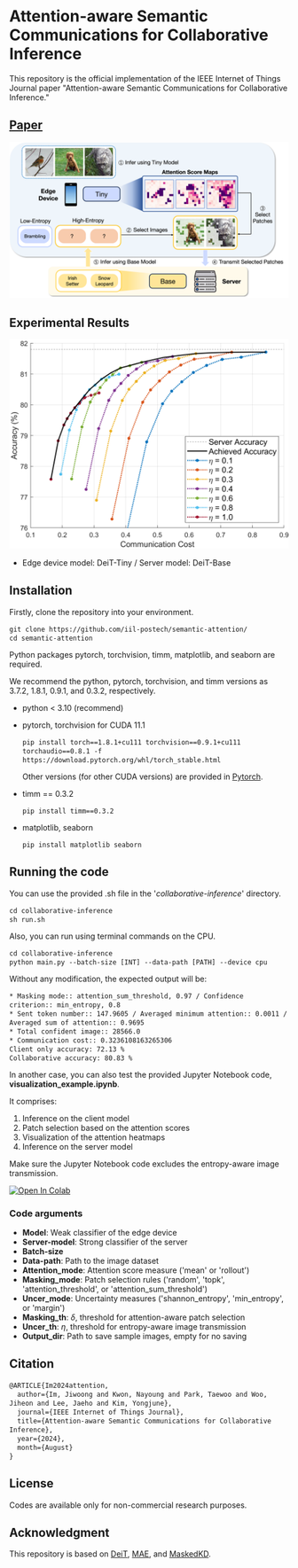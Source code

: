 # Attention-aware Semantic Communications for Collaborative Inference

This repository is the official implementation of the IEEE Internet of Things Journal paper "Attention-aware Semantic Communications for Collaborative Inference."

## [**Paper**](https://ieeexplore.ieee.org/document/10630703 "Attention-aware Semantic Communications for Collaborative Inference")
![alt Overall](/assets/overall.png/)




## Experimental Results
<div align="center">
<img src="/assets/comm-acc.png" alt="Result" width="600">
</div>

- Edge device model: DeiT-Tiny / Server model: DeiT-Base



## Installation
Firstly, clone the repository into your environment.
```
git clone https://github.com/iil-postech/semantic-attention/
cd semantic-attention
```

Python packages pytorch, torchvision, timm, matplotlib, and seaborn are required.

We recommend the python, pytorch, torchvision, and timm versions as 3.7.2, 1.8.1, 0.9.1, and 0.3.2, respectively.

- python < 3.10 (recommend)

- pytorch, torchvision for CUDA 11.1
  ```
  pip install torch==1.8.1+cu111 torchvision==0.9.1+cu111 torchaudio==0.8.1 -f https://download.pytorch.org/whl/torch_stable.html
  ```
  Other versions (for other CUDA versions) are provided in [Pytorch](https://pytorch.org/get-started/previous-versions/ "Previous Torch Versions").

- timm == 0.3.2
  ```
  pip install timm==0.3.2
  ```

- matplotlib, seaborn
  ```
  pip install matplotlib seaborn
  ```



## Running the code
You can use the provided .sh file in the '*collaborative-inference*' directory.
```
cd collaborative-inference
sh run.sh
```
Also, you can run using terminal commands on the CPU.
```
cd collaborative-inference
python main.py --batch-size [INT] --data-path [PATH] --device cpu
```

Without any modification, the expected output will be:
```
* Masking mode:: attention_sum_threshold, 0.97 / Confidence criterion:: min_entropy, 0.8
* Sent token number:: 147.9605 / Averaged minimum attention:: 0.0011 / Averaged sum of attention:: 0.9695
* Total confident image:: 28566.0
* Communication cost:: 0.3236108163265306
Client only accuracy: 72.13 %
Collaborative accuracy: 80.83 %
```

In another case, you can also test the provided Jupyter Notebook code, **visualization_example.ipynb**.


It comprises:

  1) Inference on the client model
  2) Patch selection based on the attention scores
  3) Visualization of the attention heatmaps
  4) Inference on the server model

Make sure the Jupyter Notebook code excludes the entropy-aware image transmission.

 <a href="https://colab.research.google.com/github/iil-postech/semantic-attention/blob/main/visualization_example.ipynb" target="_parent">
    <img src="https://colab.research.google.com/assets/colab-badge.svg" alt="Open In Colab"/>
</a>

### Code arguments
- **Model**: Weak classifier of the edge device
- **Server-model**: Strong classifier of the server
- **Batch-size**
- **Data-path**: Path to the image dataset
- **Attention_mode**: Attention score measure ('mean' or 'rollout')
- **Masking_mode**: Patch selection rules ('random', 'topk', 'attention_threshold', or 'attention_sum_threshold')
- **Uncer_mode**: Uncertainty measures ('shannon_entropy', 'min_entropy', or 'margin')
- **Masking_th**: $\delta$, threshold for attention-aware patch selection
- **Uncer_th**: $\eta$, threshold for entropy-aware image transmission
- **Output_dir**: Path to save sample images, empty for no saving

## Citation

  ```
  @ARTICLE{Im2024attention,
    author={Im, Jiwoong and Kwon, Nayoung and Park, Taewoo and Woo, Jiheon and Lee, Jaeho and Kim, Yongjune},
    journal={IEEE Internet of Things Journal}, 
    title={Attention-aware Semantic Communications for Collaborative Inference}, 
    year={2024},
    month={August}
  }
  ```



## License
Codes are available only for non-commercial research purposes.

## Acknowledgment
This repository is based on [DeiT](https://github.com/facebookresearch/deit "DeiT"), [MAE](https://github.com/facebookresearch/mae "MAE"), and [MaskedKD](https://github.com/effl-lab/MaskedKD "MaskedKD").
